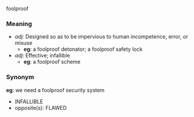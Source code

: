 foolproof
### Meaning
+ _adj_: Designed so as to be impervious to human incompetence, error, or misuse
    + __eg__: a foolproof detonator; a foolproof safety lock
+ _adj_: Effective; infallible
    + __eg__: a foolproof scheme

### Synonym

__eg__: we need a foolproof security system

+ INFALLIBLE
+ opposite(s): FLAWED


